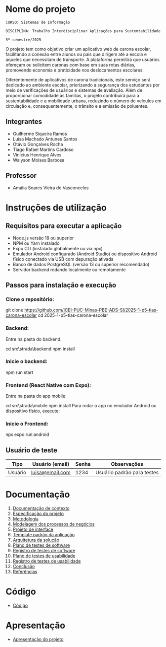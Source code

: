 # Nome do projeto

`CURSO: Sistemas de Informação`

`DISCIPLINA: Trabalho Interdisciplinar Aplicações para Sustentabilidade`

`5º semestre/2025`

O projeto tem como objetivo criar um aplicativo web de carona escolar, facilitando a conexão entre alunos ou pais que dirigem até a escola e aqueles que necessitam de transporte. A plataforma permitirá que usuários ofereçam ou solicitem caronas com base em suas rotas diárias, promovendo economia e praticidade nos deslocamentos escolares.

Diferentemente de aplicativos de carona tradicionais, este serviço será dedicado ao ambiente escolar, priorizando a segurança dos estudantes por meio de verificações de usuários e sistemas de avaliação. Além de proporcionar comodidade às famílias, o projeto contribuirá para a sustentabilidade e a mobilidade urbana, reduzindo o número de veículos em circulação e, consequentemente, o trânsito e a emissão de poluentes.

## Integrantes

* Guilherme Siqueira Ramos
* Luísa Machado Antunes Santos
* Otávio Gonçalves Rocha
* Tiago Rafael Martins Cardoso
* Vinicius Henrique Alves
* Walyson Moises Barbosa

## Professor

* Amália Soares Vieira de Vasconcelos

# Instruções de utilização

## Requisitos para executar a aplicação

- Node.js versão 18 ou superior  
- NPM ou Yarn instalado  
- Expo CLI (instalado globalmente ou via npx)  
- Emulador Android configurado (Android Studio) ou dispositivo Android físico conectado via USB com depuração ativada  
- Banco de dados PostgreSQL (versão 13 ou superior recomendado)  
- Servidor backend rodando localmente ou remotamente  

## Passos para instalação e execução

### Clone o repositório:

git clone https://github.com/ICEI-PUC-Minas-PBE-ADS-SI/2025-1-p5-tias-carona-escolar
cd 2025-1-p5-tias-carona-escolar

### Backend:

Entre na pasta do backend:

cd src\strada\backend
npm install

### Inicie o backend:

npm run start

### Frontend (React Native com Expo):
Entre na pasta do app mobile:

cd src\strada\mobile
npm install
Para rodar o app no emulador Android ou dispositivo físico, execute:

### Inicie o Frontend:

npx expo run:android

## Usuário de teste

| Tipo        | Usuário (email)     | Senha  | Observações               |
|-------------|---------------------|--------|--------------------------|
| Usuário     | luisa@email.com     | 1234   | Usuário padrão para testes|

# Documentação

<ol>
<li><a href="docs/01-Contexto.md"> Documentação de contexto</a></li>
<li><a href="docs/02-Especificacao.md"> Especificação do projeto</a></li>
<li><a href="docs/03-Metodologia.md"> Metodologia</a></li>
<li><a href="docs/04-Modelagem-processos-negocio.md"> Modelagem dos processos de negócios</a></li>
<li><a href="docs/05-Projeto-interface.md"> Projeto de interface</a></li>
<li><a href="docs/06-Template-padrao.md"> Template padrão da aplicação</a></li>
<li><a href="docs/07-Arquitetura-solucao.md"> Arquitetura da solução</a></li>
<li><a href="docs/08-Plano-testes-software.md"> Plano de testes de software</a></li>
<li><a href="docs/09-Registro-testes-software.md"> Registro de testes de software</a></li>
<li><a href="docs/10-Plano-testes-usabilidade.md"> Plano de testes de usabilidade</a></li>
<li><a href="docs/11-Registro-testes-usabilidade.md"> Registro de testes de usabilidade</a></li>
<li><a href="docs/12-Conclusao.md"> Conclusão</a></li>
<li><a href="docs/13-Referencias.md"> Referências</a></li>
</ol>

# Código

* <a href="src/README.md">Código</a>

# Apresentação

* <a href="presentation/README.md">Apresentação do projeto</a>
